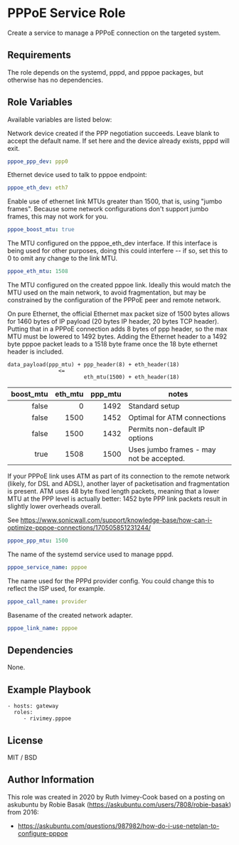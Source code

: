 # PPPoE Service Role

Create a service to manage a PPPoE connection on the targeted system.

## Requirements

The role depends on the systemd, pppd, and pppoe packages, but otherwise has no dependencies.

## Role Variables

Available variables are listed below:

Network device created if the PPP negotiation succeeds. Leave blank to accept
the default name. If set here and the device already exists, pppd will exit.

```yaml
pppoe_ppp_dev: ppp0
```

Ethernet device used to talk to pppoe endpoint:

```yaml
pppoe_eth_dev: eth7
```

Enable use of ethernet link MTUs greater than 1500, that is, using "jumbo frames". Because some
network configurations don't support jumbo frames, this may not work for you.

```yaml
pppoe_boost_mtu: true
```

The MTU configured on the pppoe_eth_dev interface. If this interface is being used for other 
purposes, doing this could interfere -- if so, set this to 0 to omit any change to the link
MTU.

```yaml
pppoe_eth_mtu: 1508
```

The MTU configured on the created pppoe link. Ideally this would match the MTU used on the
main network, to avoid fragmentation, but may be constrained by the configuration of the PPPoE
peer and remote network.

On pure Ethernet, the official Ethernet max packet size of 1500 bytes allows for 1460 bytes of
IP payload (20 bytes IP header, 20 bytes TCP header). Putting that in a PPPoE connection adds 8
bytes of ppp header, so the max MTU must be lowered to 1492 bytes. Adding the Ethernet header
to a 1492 byte pppoe packet leads to a 1518 byte frame once the 18 byte ethernet header is
included.

    data_payload(ppp_mtu) + ppp_header(8) + eth_header(18) 
                    <= 
                            eth_mtu(1500) + eth_header(18)

| boost_mtu  | eth_mtu | ppp_mtu | notes                                      |
| ---------: | -------:| -------:| ------------------------------------------ |
| false      | 0       |    1492 | Standard setup                             |
| false      | 1500    |    1452 | Optimal for ATM connections                |
| false      | 1500    |    1432 | Permits non-default IP options             |
| true       | 1508    |    1500 | Uses jumbo frames - may not be accepted.   |

If your PPPoE link uses ATM as part of its connection to the remote network (likely, for DSL and
ADSL), another layer of packetisation and fragmentation is present. ATM uses 48 byte fixed length
packets, meaning that a lower MTU at the PPP level is actually better: 1452 byte PPP link packets
result in slightly lower overheads overall.

See https://www.sonicwall.com/support/knowledge-base/how-can-i-optimize-pppoe-connections/170505851231244/ 

```yaml
pppoe_ppp_mtu: 1500
```

The name of the systemd service used to manage pppd.

```yaml
pppoe_service_name: pppoe
```

The name used for the PPPd provider config. You could change this to reflect the ISP used,
for example.

```yaml
pppoe_call_name: provider
```

Basename of the created network adapter.

```yaml
pppoe_link_name: pppoe
```

## Dependencies

None.

## Example Playbook

    - hosts: gateway
      roles:
         - rivimey.pppoe

## License

MIT / BSD

## Author Information

This role was created in 2020 by Ruth Ivimey-Cook based on a posting on askubuntu by Robie Basak (https://askubuntu.com/users/7808/robie-basak) from 2016:

- https://askubuntu.com/questions/987982/how-do-i-use-netplan-to-configure-pppoe

